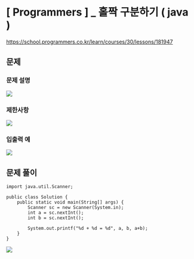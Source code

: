 # [ Programmers ] _ 홀짝 구분하기 ( java )

https://school.programmers.co.kr/learn/courses/30/lessons/181947
## 문제 
### 문제 설명
![](https://i.imgur.com/FFRLPYQ.png)

### 제한사항
![](https://i.imgur.com/v539C2M.png)


### 입출력 예
![](https://i.imgur.com/WLoQuVY.png)








## 문제 풀이
```
import java.util.Scanner;

public class Solution {
    public static void main(String[] args) {
        Scanner sc = new Scanner(System.in);
        int a = sc.nextInt();
        int b = sc.nextInt();

        System.out.printf("%d + %d = %d", a, b, a+b);
    }
}
```

![](https://i.imgur.com/CL6ZxIG.png)


